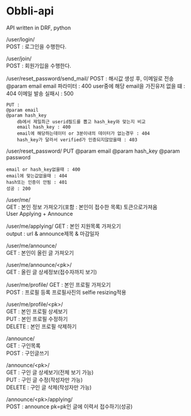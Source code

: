 # Obbli-api
API written in DRF, python

/user/login/   
	POST : 로그인을 수행한다. 

/user/join/  
	POST : 회원가입을 수행한다.

/user/reset_password/send_mail/
	POST : 해시값 생성 후, 이메일로 전송	
	@param email
		email 파라미터 : 400
		user중에 해당 email을 가진유저 없을 떄 : 404
		이메일 발송 실패시 : 500

	PUT : 
	@param email
	@param hash_key
		db에서 제일최근 userid필드를 뽑고 hash_key와 맞는지 비교
		email hash_key : 400
		email에 해당하는데이터 or 3분이내의 데이터가 없는경우 : 404
		hash_key가 달라서 verified가 인증되지않았을때 : 403


/user/reset_password/
	PUT
	@param email
	@param hash_key
	@param password

	email or hash_key없을때 : 400
	email에 맞는값없을때 : 404
	hash또는 인증이 안됨 : 401
	성공 : 200

/user/me/  
	GET : 본인 정보 가져오기(포함 : 본인이 접수한 목록) 토큰으로가져옴  
	User Applying + Announce   

/user/me/applying/
	GET : 본인 지원목록 가져오기  
		output : url & announce제목 & 마감일자  

/user/me/announce/  
	GET : 본인이 올린 글 가져오기    

/user/me/announce/\<pk\>/  
	GET : 올린 글 상세정보(접수자까지 보기)   

/user/me/profile/
	GET : 본인 프로필 가져오기   
	POST : 프로필 등록
		프로필사진의 selfie resizing적용

/user/me/profile/\<pk\>/   
	GET : 본인 프로필 상세보기   
	PUT : 본인 프로필 수정하기   
	DELETE : 본인 프로필 삭제하기   


/announce/  
	GET : 구인목록  
	POST : 구인글쓰기  

/announce/\<pk\>/  
	GET : 구인 글 상세보기(전체 보기 가능)  
	PUT : 구인 글 수정(작성자만 가능)	  
	DELETE : 구인 글 삭제(작성자만 가능)  

/announce/\<pk\>/applying/  
	POST : announce pk=pk인 글에 이력서 접수하기(성공)  
